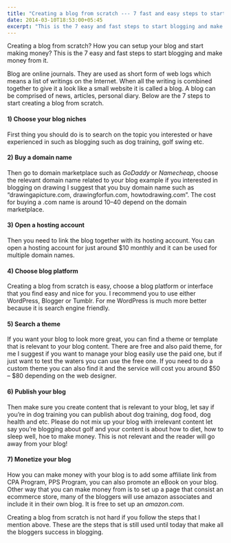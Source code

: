 ```yaml
---
title: "Creating a blog from scratch --- 7 fast and easy steps to start blogging"
date: 2014-03-10T18:53:00+05:45
excerpt: "This is the 7 easy and fast steps to start blogging and make money from it."
---
```


Creating a blog from scratch? How you can setup your blog and start making money? This is the 7 easy and fast steps to start blogging and make money from it.

Blog are online journals. They are used as short form of web logs which means a list of writings on the Internet. When all the writing is combined together to give it a look like a small website it is called a blog. A blog can be comprised of news, articles, personal diary. Below are the 7 steps to start creating a blog from scratch.

#### 1) Choose your blog niches

First thing you should do is to search on the topic you interested or have experienced in such as blogging such as dog training, golf swing etc.

#### 2) Buy a domain name

Then go to domain marketplace such as _GoDaddy_ or _Namecheap_, choose the relevant domain name related to your blog example if you interested in blogging on drawing I suggest that you buy domain name such as “drawingapicture.com, drawingforfun.com, howtodrawing.com”. The cost for buying a .com name is around $10–$40 depend on the domain marketplace.

#### 3) Open a hosting account

Then you need to link the blog together with its hosting account. You can open a hosting account for just around \$10 monthly and it can be used for multiple domain names.

#### 4) Choose blog platform

Creating a blog from scratch is easy, choose a blog platform or interface that you find easy and nice for you. I recommend you to use either WordPress, Blogger or Tumblr. For me WordPress is much more better because it is search engine friendly.

#### 5) Search a theme

If you want your blog to look more great, you can find a theme or template that is relevant to your blog content. There are free and also paid theme, for me I suggest if you want to manage your blog easily use the paid one, but if just want to test the waters you can use the free one. If you need to do a custom theme you can also find it and the service will cost you around $50 – $80 depending on the web designer.

#### 6) Publish your blog

Then make sure you create content that is relevant to your blog, let say if you’re in dog training you can publish about dog training, dog food, dog health and etc. Please do not mix up your blog with irrelevant content let say you’re blogging about golf and your content is about how to diet, how to sleep well, hoe to make money. This is not relevant and the reader will go away from your blog!

#### 7) Monetize your blog

How you can make money with your blog is to add some affiliate link from CPA Program, PPS Program, you can also promote an eBook on your blog. Other way that you can make money from is to set up a page that consist an ecommerce store, many of the bloggers will use amazon associates and include it in their own blog. It is free to set up an _amazon.com_.

Creating a blog from scratch is not hard if you follow the steps that I mention above. These are the steps that is still used until today that make all the bloggers success in blogging.
